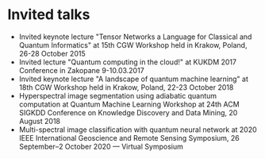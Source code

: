 # Invited talks

- Invited keynote lecture "Tensor Networks a Language for Classical and Quantum Informatics" at 15th CGW Workshop held in Krakow, Poland, 26-28 October 2015
- Invited lecture "Quantum computing in the cloud!" at KUKDM 2017 Conference in Zakopane 9-10.03.2017
- Invited keynote lecture "A landscape of quantum machine learning" at 18th CGW Workshop held in Krakow, Poland, 22-23 October 2018
- Hyperspectral image segmentation using adiabatic quantum computation at Quantum Machine Learning Workshop at 24th ACM SIGKDD Conference on Knowledge Discovery and Data Mining, 20 August 2018
- Multi-spectral image classification with quantum neural network at 2020 IEEE International Geoscience and Remote Sensing Symposium, 26 September–2 October 2020 — Virtual Symposium
